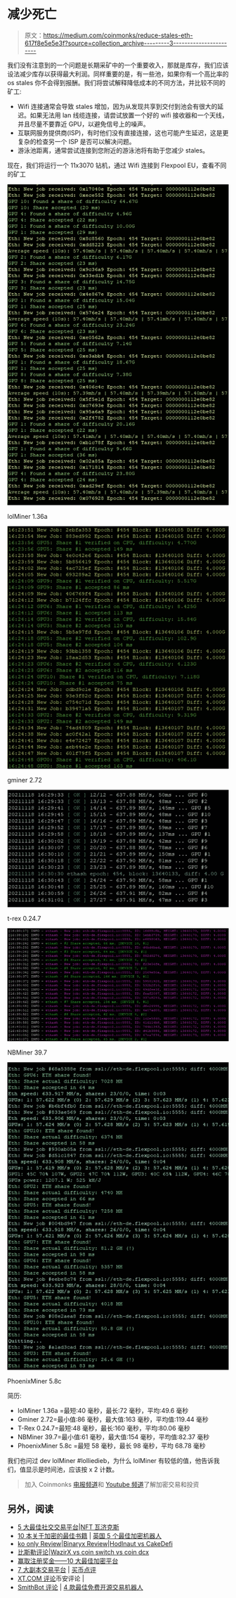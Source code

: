 # 减少死亡

> 原文：<https://medium.com/coinmonks/reduce-stales-eth-617f8e5e5e3f?source=collection_archive---------3----------------------->

我们没有注意到的一个问题是长期采矿中的一个重要收入，那就是库存，我们应该设法减少库存以获得最大利润。同样重要的是，有一些池，如果你有一个高比率的 os stales 你不会得到报酬。我们将尝试解释降低成本的不同方法，并比较不同的矿工:

*   Wifi 连接通常会导致 stales 增加，因为从发现共享到交付到池会有很大的延迟。如果无法用 lan 线缆连接，请尝试放置一个好的 wifi 接收器和一个天线，并且尽量不要靠近 GPU，以避免信号上的噪声。
*   互联网服务提供商(ISP)，有时他们没有直接连接，这也可能产生延迟，这是更复杂的检查另一个 ISP 是否可以解决问题。
*   游泳池距离，通常尝试连接到您附近的游泳池将有助于您减少 stales。

现在，我们将运行一个 11x3070 钻机，通过 Wifi 连接到 Flexpool EU，查看不同的矿工

![](img/53b5a49f66f33ada07971dab82b72e73.png)

lolMiner 1.36a

![](img/d4a059981fa6d80c2447a4352ac0a6ba.png)

gminer 2.72

![](img/f6b1413750d8a9ede878bf2b164c9150.png)

t-rex 0.24.7

![](img/995f3a7888b869c9b82ead4bc5e54842.png)

NBMiner 39.7

![](img/34518821f293d0539333ce301bf8b292.png)

PhoenixMiner 5.8c

简历:

*   lolMiner 1.36a =最短:40 毫秒，最长:72 毫秒，平均:49.6 毫秒
*   Gminer 2.72=最小值:86 毫秒，最大值:163 毫秒，平均值:119.44 毫秒
*   T-Rex 0.24.7=最短:48 毫秒，最长:160 毫秒，平均:80.06 毫秒
*   NBMiner 39.7=最小值:61 毫秒，最大值:154 毫秒，平均值:82.37 毫秒
*   PhoenixMiner 5.8c =最短 58 毫秒，最长 98 毫秒，平均 68.78 毫秒

我们也问过 dev lolMiner #lolliedieb，为什么 lolMiner 有较低的值，他告诉我们，值显示是时间池，应该按 x 2 计数。

> 加入 Coinmonks [电报频道](https://t.me/coincodecap)和 [Youtube 频道](https://www.youtube.com/c/coinmonks/videos)了解加密交易和投资

## 另外，阅读

*   [5 大最佳社交交易平台](https://blog.coincodecap.com/best-social-trading-platforms)|[NFT 瓦济克斯](https://blog.coincodecap.com/wazirx-nft-india)
*   [10 本关于加密的最佳书籍](https://blog.coincodecap.com/best-crypto-books) | [英国 5 个最佳加密机器人](https://blog.coincodecap.com/uk-trading-bots)
*   [ko only Review](https://blog.coincodecap.com/koinly-review)|[Binaryx Review](https://blog.coincodecap.com/binaryx-review)|[Hodlnaut vs CakeDefi](https://blog.coincodecap.com/hodlnaut-vs-cakedefi-vs-celsius)
*   [比斯勒评论](https://blog.coincodecap.com/bitsler-review)|[WazirX vs coin switch vs coin dcx](https://blog.coincodecap.com/wazirx-vs-coinswitch-vs-coindcx)
*   [赢取注册奖金——10 大最佳加密平台](https://blog.coincodecap.com/earn-sign-up-bonus)
*   [7 大副本交易平台](https://blog.coincodecap.com/copy-trading-platforms) | [买币点评](https://blog.coincodecap.com/buycoins-review)
*   [XT.COM 评论](https://blog.coincodecap.com/profittradingapp-for-binance)币安评论 |
*   [SmithBot 评论](https://blog.coincodecap.com/smithbot-review) | [4 款最佳免费开源交易机器人](https://blog.coincodecap.com/free-open-source-trading-bots)